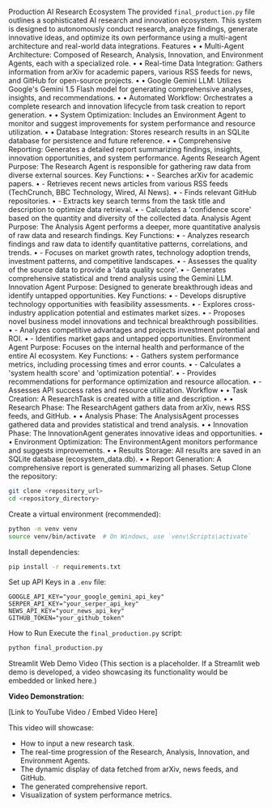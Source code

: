 Production AI Research Ecosystem
The provided `final_production.py` file outlines a sophisticated AI research and innovation ecosystem. This system is designed to autonomously conduct research, analyze findings, generate innovative ideas, and optimize its own performance using a multi-agent architecture and real-world data integrations.
Features
•	• Multi-Agent Architecture: Composed of Research, Analysis, Innovation, and Environment Agents, each with a specialized role.
•	• Real-time Data Integration: Gathers information from arXiv for academic papers, various RSS feeds for news, and GitHub for open-source projects.
•	• Google Gemini LLM: Utilizes Google's Gemini 1.5 Flash model for generating comprehensive analyses, insights, and recommendations.
•	• Automated Workflow: Orchestrates a complete research and innovation lifecycle from task creation to report generation.
•	• System Optimization: Includes an Environment Agent to monitor and suggest improvements for system performance and resource utilization.
•	• Database Integration: Stores research results in an SQLite database for persistence and future reference.
•	• Comprehensive Reporting: Generates a detailed report summarizing findings, insights, innovation opportunities, and system performance.
Agents
Research Agent
Purpose: The Research Agent is responsible for gathering raw data from diverse external sources.
Key Functions:
•	- Searches arXiv for academic papers.
•	- Retrieves recent news articles from various RSS feeds (TechCrunch, BBC Technology, Wired, AI News).
•	- Finds relevant GitHub repositories.
•	- Extracts key search terms from the task title and description to optimize data retrieval.
•	- Calculates a 'confidence score' based on the quantity and diversity of the collected data.
Analysis Agent
Purpose: The Analysis Agent performs a deeper, more quantitative analysis of raw data and research findings.
Key Functions:
•	- Analyzes research findings and raw data to identify quantitative patterns, correlations, and trends.
•	- Focuses on market growth rates, technology adoption trends, investment patterns, and competitive landscapes.
•	- Assesses the quality of the source data to provide a 'data quality score'.
•	- Generates comprehensive statistical and trend analysis using the Gemini LLM.
Innovation Agent
Purpose: Designed to generate breakthrough ideas and identify untapped opportunities.
Key Functions:
•	- Develops disruptive technology opportunities with feasibility assessments.
•	- Explores cross-industry application potential and estimates market sizes.
•	- Proposes novel business model innovations and technical breakthrough possibilities.
•	- Analyzes competitive advantages and projects investment potential and ROI.
•	- Identifies market gaps and untapped opportunities.
Environment Agent
Purpose: Focuses on the internal health and performance of the entire AI ecosystem.
Key Functions:
•	- Gathers system performance metrics, including processing times and error counts.
•	- Calculates a 'system health score' and 'optimization potential'.
•	- Provides recommendations for performance optimization and resource allocation.
•	- Assesses API success rates and resource utilization.
Workflow
•	• Task Creation: A ResearchTask is created with a title and description.
•	• Research Phase: The ResearchAgent gathers data from arXiv, news RSS feeds, and GitHub.
•	• Analysis Phase: The AnalysisAgent processes gathered data and provides statistical and trend analysis.
•	• Innovation Phase: The InnovationAgent generates innovative ideas and opportunities.
•	• Environment Optimization: The EnvironmentAgent monitors performance and suggests improvements.
•	• Results Storage: All results are saved in an SQLite database (ecosystem_data.db).
•	• Report Generation: A comprehensive report is generated summarizing all phases.
Setup
Clone the repository:
```bash
git clone <repository_url>
cd <repository_directory>
```
Create a virtual environment (recommended):
```bash
python -m venv venv
source venv/bin/activate  # On Windows, use `venv\Scripts\activate`
```
Install dependencies:
```bash
pip install -r requirements.txt
```
Set up API Keys in a `.env` file:
```env
GOOGLE_API_KEY="your_google_gemini_api_key"
SERPER_API_KEY="your_serper_api_key"
NEWS_API_KEY="your_news_api_key"
GITHUB_TOKEN="your_github_token"
```
How to Run
Execute the `final_production.py` script:
```bash
python final_production.py
```
Streamlit Web Demo Video
(This section is a placeholder. If a Streamlit web demo is developed, a video showcasing its functionality would be embedded or linked here.)

**Video Demonstration:**

[Link to YouTube Video / Embed Video Here]

This video will showcase:
- How to input a new research task.
- The real-time progression of the Research, Analysis, Innovation, and Environment Agents.
- The dynamic display of data fetched from arXiv, news feeds, and GitHub.
- The generated comprehensive report.
- Visualization of system performance metrics.
